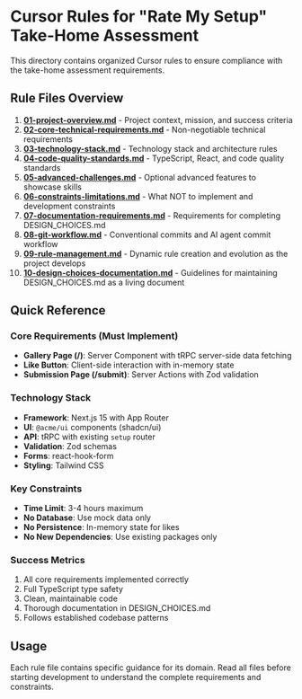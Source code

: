 # Cursor Rules for "Rate My Setup" Take-Home Assessment

This directory contains organized Cursor rules to ensure compliance with the take-home assessment requirements.

## Rule Files Overview

1. **[01-project-overview.md](./01-project-overview.md)** - Project context, mission, and success criteria
2. **[02-core-technical-requirements.md](./02-core-technical-requirements.md)** - Non-negotiable technical requirements
3. **[03-technology-stack.md](./03-technology-stack.md)** - Technology stack and architecture rules
4. **[04-code-quality-standards.md](./04-code-quality-standards.md)** - TypeScript, React, and code quality standards
5. **[05-advanced-challenges.md](./05-advanced-challenges.md)** - Optional advanced features to showcase skills
6. **[06-constraints-limitations.md](./06-constraints-limitations.md)** - What NOT to implement and development constraints
7. **[07-documentation-requirements.md](./07-documentation-requirements.md)** - Requirements for completing DESIGN_CHOICES.md
8. **[08-git-workflow.md](./08-git-workflow.md)** - Conventional commits and AI agent commit workflow
9. **[09-rule-management.md](./09-rule-management.md)** - Dynamic rule creation and evolution as the project develops
10. **[10-design-choices-documentation.md](./10-design-choices-documentation.md)** - Guidelines for maintaining DESIGN_CHOICES.md as a living document

## Quick Reference

### Core Requirements (Must Implement)
- **Gallery Page (/)**: Server Component with tRPC server-side data fetching
- **Like Button**: Client-side interaction with in-memory state
- **Submission Page (/submit)**: Server Actions with Zod validation

### Technology Stack
- **Framework**: Next.js 15 with App Router
- **UI**: `@acme/ui` components (shadcn/ui)
- **API**: tRPC with existing `setup` router
- **Validation**: Zod schemas
- **Forms**: react-hook-form
- **Styling**: Tailwind CSS

### Key Constraints
- **Time Limit**: 3-4 hours maximum
- **No Database**: Use mock data only
- **No Persistence**: In-memory state for likes
- **No New Dependencies**: Use existing packages only

### Success Metrics
1. All core requirements implemented correctly
2. Full TypeScript type safety
3. Clean, maintainable code
4. Thorough documentation in DESIGN_CHOICES.md
5. Follows established codebase patterns

## Usage
Each rule file contains specific guidance for its domain. Read all files before starting development to understand the complete requirements and constraints.
